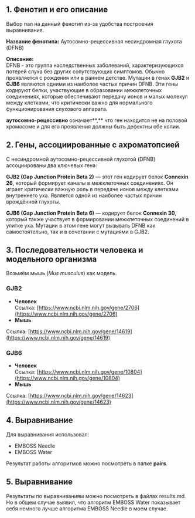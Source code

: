 ## **1\. Фенотип и его описание**

Выбор пал на данный фенотип из\-за удобства построения выравнивания.

**Название фенотипа:** Аутосомно-рецессивная несиндромная глухота (DFNB)

**Описание:**  
DFNB \- это группа наследственных заболеваний, характеризующихся потерей слуха без других сопутствующих симптомов. Обычно проявляется с рождения или в раннем детстве. Мутации в генах **GJB2** и **GJB6** являются одними из наиболее частых причин DFNB. Эти гены кодируют белки, участвующие в образовании межклеточных соединениях, которые обеспечивают передачу ионов и малых молекул между клетками, что критически важно для нормального функционирования слухового аппарата.

**аутосомно-рецессивно** означает**,** что ген находится не на половой хромосоме и для его проявления должны быть дефектны обе копии.

## **2\. Гены, ассоциированные с ахроматопсией**

С несиндромной аутосомно-рецессивной глухотой (DFNB) ассоциированы два ключевых гена:

**GJB2 (Gap Junction Protein Beta 2\)** — этот ген кодирует белок **Connexin 26**, который формирует каналы в межклеточных соединениях. Он играет критически важную роль в передаче ионов между клетками внутреннего уха. Является одной из наиболее частых причин врождённой глухоты.

**GJB6 (Gap Junction Protein Beta 6\)** — кодирует белок **Connexin 30**, который также участвует в формировании межклеточных соединений в улитке уха. Мутации в этом гене могут вызывать DFNB как самостоятельно, так и в сочетании с мутациями в GJB2.

## **3\. Последовательности человека и модельного организма**

Возьмём мышь (*Mus musculus*) как модель.

### **GJB2** 

* **Человек**  
  Ссылка: [https://www.ncbi.nlm.nih.gov/gene/2706](https://www.ncbi.nlm.nih.gov/gene/2706)  
* **Мышь**

Ссылка: [https://www.ncbi.nlm.nih.gov/gene/14619](https://www.ncbi.nlm.nih.gov/gene/14619)

### **GJB6** 

* **Человек**  
  Ссылка: [https://www.ncbi.nlm.nih.gov/gene/10804](https://www.ncbi.nlm.nih.gov/gene/10804)  
* **Мышь**

Ссылка: [https://www.ncbi.nlm.nih.gov/gene/14623](https://www.ncbi.nlm.nih.gov/gene/14623)

## **4\. Выравнивание**

Для выравнивания использовал:

* EMBOSS Needle  
* EMBOSS Water

Результат работы алгоритмов можно посмотреть в папке **pairs**.

## **5\. Выравнивание**

Результаты по выравниваниям можно посмотреть в файлах results.md. Но в общем случае выявил, что алгоритм EMBOSS Water показывает себя немного лучше алгоритма EMBOSS Needle в моем случае.


